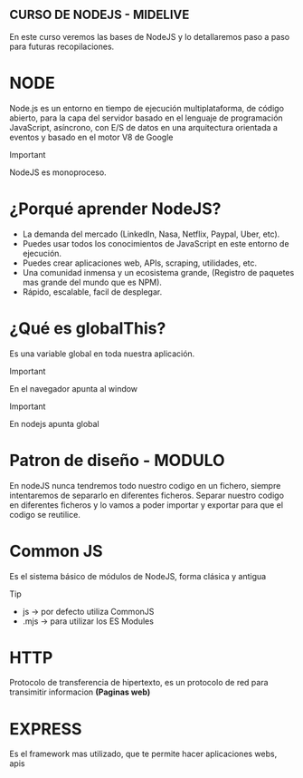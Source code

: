 ## CURSO DE NODEJS - MIDELIVE
En este curso veremos las bases de NodeJS y lo detallaremos paso a paso para futuras recopilaciones.

# NODE
Node.js es un entorno en tiempo de ejecución multiplataforma, de código abierto, para la capa del servidor basado en el lenguaje de programación JavaScript, asíncrono, con E/S de datos en una arquitectura orientada a eventos y basado en el motor V8 de Google

> [!IMPORTANT]
> NodeJS es monoproceso.

# ¿Porqué aprender NodeJS?
- La demanda del mercado (LinkedIn, Nasa, Netflix, Paypal, Uber, etc). 
- Puedes usar todos los conocimientos de JavaScript en este entorno de ejecución.
- Puedes crear aplicaciones web, APIs, scraping, utilidades, etc.
- Una comunidad inmensa y un ecosistema grande, (Registro de paquetes mas grande del mundo que es NPM).
- Rápido, escalable, facil de desplegar.

# ¿Qué es globalThis?
Es una variable global en toda nuestra aplicación.

> [!IMPORTANT]
> En el navegador apunta al window

> [!IMPORTANT]
> En nodejs apunta global

# Patron de diseño - MODULO
En nodeJS nunca tendremos todo nuestro codigo en un fichero, siempre intentaremos de separarlo en diferentes ficheros.
Separar nuestro codigo en diferentes ficheros  y lo vamos a poder importar y exportar para que el codigo se reutilice.

# Common JS
Es el sistema básico de módulos de NodeJS, forma clásica y antigua

> [!TIP]
> - js -> por defecto utiliza CommonJS
> - .mjs -> para utilizar los ES Modules

# HTTP
Protocolo de transferencia de hipertexto, es un protocolo de red para transimitir informacion **(Paginas web)**

# EXPRESS
Es el framework mas utilizado, que te permite hacer aplicaciones webs, apis